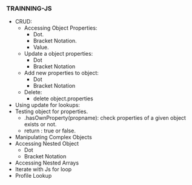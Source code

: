 ### TRAINNING-JS
* CRUD:
  * Accessing Object Properties:
    * Dot.
    * Bracket Notation.
    * Value.
  * Update a object properties:
    * Dot
    * Bracket Notation
  * Add new properties to object:
    * Dot
    * Bracket Notation
  * Delete:
    * delete object.properties
* Using update for lookups:
* Testing object for properties.
  * .hasOwnProperty(propname):  check properties of a given object exists or not.
  * return : true or false.
* Manipulating Complex Objects
* Accessing Nested Object
  * Dot
  * Bracket Notation
* Accessing Nested Arrays
* Iterate with Js for loop
* Profile Lookup

